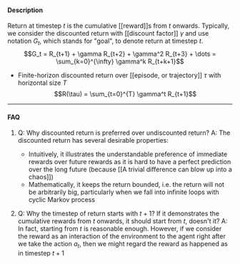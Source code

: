 #### Description
Return at timestep $t$ is the cumulative [[reward]]s from $t$ onwards. Typically, we consider the discounted return with [[discount factor]] $\gamma$ and use notation $G_t$, which stands for "goal", to denote return at timestep $t$.
$$G_t = R_{t+1} + \gamma R_{t+2} + \gamma^2 R_{t+3} + \dots = \sum_{k=0}^{\infty} \gamma^k R_{t+k+1}$$
- Finite-horizon discounted return over [[episode, or trajectory]] $\tau$ with horizontal size $T$
$$R(\tau) = \sum_{t=0}^{T} \gamma^t R_{t+1}$$

---
#### FAQ

1. Q: Why discounted return is preferred over undiscounted return?
A: The discounted return has several desirable properties:
	- Intuitively, it illustrates the understandable preference of immediate rewards over future rewards as it is hard to have a perfect prediction over the long future (because [[A trivial difference can blow up into a chaos]])
	- Mathematically, it keeps the return bounded, i.e. the return will not be arbitrarily big, particularly when we fall into infinite loops with cyclic Markov process

2. Q: Why the timestep of return starts with $t+1$? If it demonstrates the cumulative rewards from $t$ onwards, it should start from $t$, doesn't it?
A: In fact, starting from $t$ is reasonable enough. However, if we consider the reward as an interaction of the environment to the agent right after we take the action $a_t$, then we might regard the reward as happened as in timestep $t+1$
